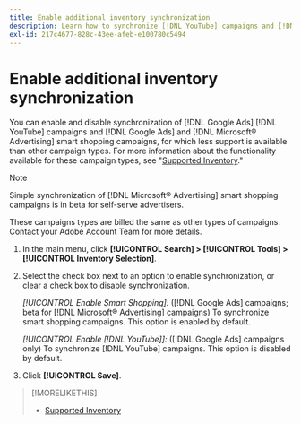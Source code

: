```yaml
---
title: Enable additional inventory synchronization
description: Learn how to synchronize [!DNL YouTube] campaigns and [!DNL Google Ads] and [!DNL Microsoft® Advertising] smart shopping campaigns.
exl-id: 217c4677-828c-43ee-afeb-e100780c5494
---
```

# Enable additional inventory synchronization

You can enable and disable synchronization of [!DNL Google Ads] [!DNL YouTube] campaigns and [!DNL Google Ads] and [!DNL Microsoft® Advertising] smart shopping campaigns, for which less support is available than other campaign types. For more information about the functionality available for these campaign types, see "[Supported Inventory](/help/search-social-commerce/introduction/supported-inventory.md)."

>[!NOTE]
>
>Simple synchronization of [!DNL Microsoft® Advertising] smart shopping campaigns is in beta for self-serve advertisers.

These campaigns types are billed the same as other types of campaigns. Contact your Adobe Account Team for more details.

1. In the main menu, click **[!UICONTROL Search] > [!UICONTROL Tools] > [!UICONTROL Inventory Selection]**.

1. Select the check box next to an option to enable synchronization, or clear a check box to disable synchronization.
   
   *[!UICONTROL Enable Smart Shopping]:* ([!DNL Google Ads] campaigns; beta for [!DNL Microsoft® Advertising] campaigns) To synchronize smart shopping campaigns. This option is enabled by default.

   *[!UICONTROL Enable [!DNL YouTube]]:* ([!DNL Google Ads] campaigns only) To synchronize [!DNL YouTube] campaigns. This option is disabled by default.

1. Click **[!UICONTROL Save]**.

>[!MORELIKETHIS]
>
>* [Supported Inventory](/help/search-social-commerce/introduction/supported-inventory.md)

